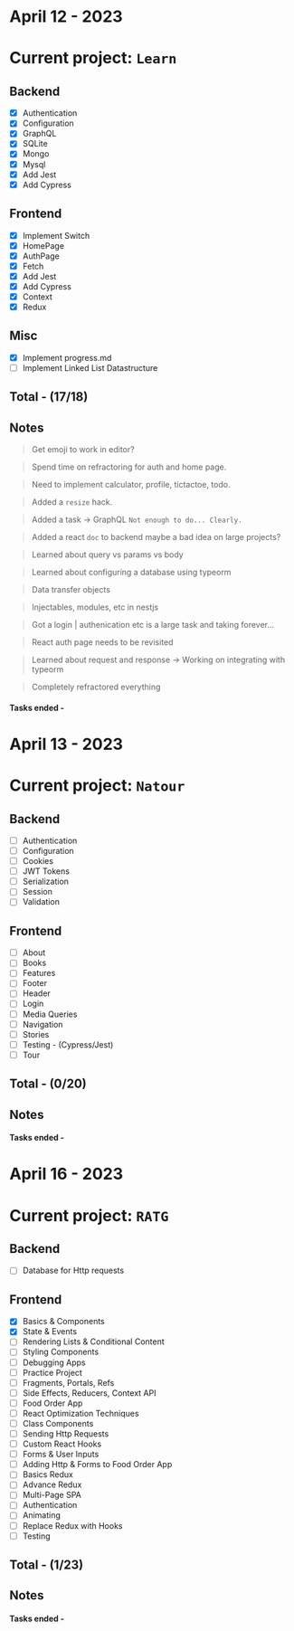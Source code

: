 # April 12 - 2023

# Current project: `Learn`

## Backend

- [x] Authentication
- [x] Configuration
- [x] GraphQL
- [x] SQLite
- [x] Mongo
- [x] Mysql
- [x] Add Jest
- [x] Add Cypress <br>

## Frontend

- [x] Implement Switch
- [x] HomePage
- [x] AuthPage
- [x] Fetch
- [x] Add Jest
- [x] Add Cypress
- [x] Context
- [x] Redux <br>

## Misc

- [x] Implement progress.md
- [ ] Implement Linked List Datastructure <br>

## Total - (17/18)

## Notes

> Get emoji to work in editor?

> Spend time on refractoring for auth and home page.

> Need to implement calculator, profile, tictactoe, todo.

> Added a `resize` hack.

> Added a task -> GraphQL `Not enough to do... Clearly.`

> Added a react `doc` to backend maybe a bad idea on large projects?

> Learned about query vs params vs body

> Learned about configuring a database using typeorm

> Data transfer objects

> Injectables, modules, etc in nestjs

> Got a login | authenication etc is a large task and taking forever...

> React auth page needs to be revisited

> Learned about request and response -> Working on integrating with typeorm

> Completely refractored everything

#### Tasks ended -

# April 13 - 2023

# Current project: `Natour`

## Backend

- [ ] Authentication
- [ ] Configuration
- [ ] Cookies
- [ ] JWT Tokens
- [ ] Serialization
- [ ] Session
- [ ] Validation <br>

## Frontend

- [ ] About
- [ ] Books
- [ ] Features
- [ ] Footer
- [ ] Header
- [ ] Login
- [ ] Media Queries
- [ ] Navigation
- [ ] Stories
- [ ] Testing - (Cypress/Jest)
- [ ] Tour <br>

## Total - (0/20)

## Notes

#### Tasks ended -

# April 16 - 2023

# Current project: `RATG`

## Backend

- [ ] Database for Http requests

## Frontend

- [x] Basics & Components
- [x] State & Events
- [ ] Rendering Lists & Conditional Content
- [ ] Styling Components
- [ ] Debugging Apps
- [ ] Practice Project
- [ ] Fragments, Portals, Refs
- [ ] Side Effects, Reducers, Context API
- [ ] Food Order App
- [ ] React Optimization Techniques
- [ ] Class Components
- [ ] Sending Http Requests
- [ ] Custom React Hooks
- [ ] Forms & User Inputs
- [ ] Adding Http & Forms to Food Order App
- [ ] Basics Redux
- [ ] Advance Redux
- [ ] Multi-Page SPA
- [ ] Authentication
- [ ] Animating
- [ ] Replace Redux with Hooks
- [ ] Testing <br>

## Total - (1/23)

## Notes

#### Tasks ended -
